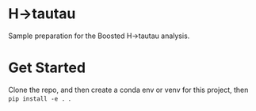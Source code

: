 # H->tautau

Sample preparation for the Boosted H->tautau analysis.

# Get Started

Clone the repo, and then create a conda env or venv for this project, then `pip install -e . `.
